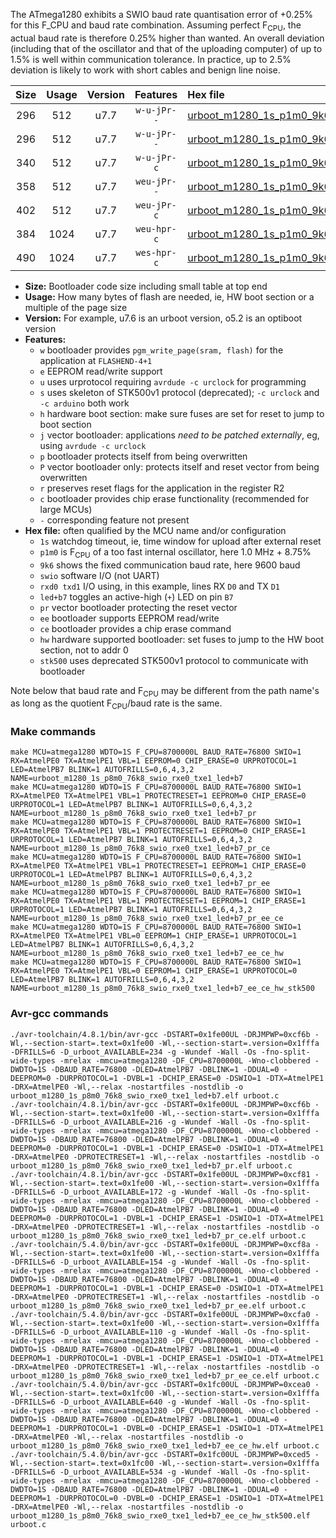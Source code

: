 The ATmega1280 exhibits a SWIO baud rate quantisation error of +0.25% for this F_CPU and baud rate combination. Assuming perfect F<sub>CPU</sub>, the actual baud rate is therefore 0.25% higher than wanted. An overall deviation (including that of the oscillator and that of the uploading computer) of up to 1.5% is well within communication tolerance. In practice, up to 2.5% deviation is likely to work with short cables and benign line noise.

|Size|Usage|Version|Features|Hex file|
|:-:|:-:|:-:|:-:|:--|
|296|512|u7.7|`w-u-jPr--`|[urboot_m1280_1s_p1m0_9k6_swio_rxe0_txe1_led+b7.hex](https://raw.githubusercontent.com/stefanrueger/urboot.hex/main/u7.7/boards/mega1280/atmega1280/watchdog_1_s/internal_oscillator_p%2B8.75%25/%2B1m000000_hz/%2B%2B%2B9k6_baud/uart0_rxe0_txe1/led%2Bb7/urboot_m1280_1s_p1m0_9k6_swio_rxe0_txe1_led%2Bb7.hex)|
|296|512|u7.7|`w-u-jPr--`|[urboot_m1280_1s_p1m0_9k6_swio_rxe0_txe1_led+b7_pr.hex](https://raw.githubusercontent.com/stefanrueger/urboot.hex/main/u7.7/boards/mega1280/atmega1280/watchdog_1_s/internal_oscillator_p%2B8.75%25/%2B1m000000_hz/%2B%2B%2B9k6_baud/uart0_rxe0_txe1/led%2Bb7/urboot_m1280_1s_p1m0_9k6_swio_rxe0_txe1_led%2Bb7_pr.hex)|
|340|512|u7.7|`w-u-jPr-c`|[urboot_m1280_1s_p1m0_9k6_swio_rxe0_txe1_led+b7_pr_ce.hex](https://raw.githubusercontent.com/stefanrueger/urboot.hex/main/u7.7/boards/mega1280/atmega1280/watchdog_1_s/internal_oscillator_p%2B8.75%25/%2B1m000000_hz/%2B%2B%2B9k6_baud/uart0_rxe0_txe1/led%2Bb7/urboot_m1280_1s_p1m0_9k6_swio_rxe0_txe1_led%2Bb7_pr_ce.hex)|
|358|512|u7.7|`weu-jPr--`|[urboot_m1280_1s_p1m0_9k6_swio_rxe0_txe1_led+b7_pr_ee.hex](https://raw.githubusercontent.com/stefanrueger/urboot.hex/main/u7.7/boards/mega1280/atmega1280/watchdog_1_s/internal_oscillator_p%2B8.75%25/%2B1m000000_hz/%2B%2B%2B9k6_baud/uart0_rxe0_txe1/led%2Bb7/urboot_m1280_1s_p1m0_9k6_swio_rxe0_txe1_led%2Bb7_pr_ee.hex)|
|402|512|u7.7|`weu-jPr-c`|[urboot_m1280_1s_p1m0_9k6_swio_rxe0_txe1_led+b7_pr_ee_ce.hex](https://raw.githubusercontent.com/stefanrueger/urboot.hex/main/u7.7/boards/mega1280/atmega1280/watchdog_1_s/internal_oscillator_p%2B8.75%25/%2B1m000000_hz/%2B%2B%2B9k6_baud/uart0_rxe0_txe1/led%2Bb7/urboot_m1280_1s_p1m0_9k6_swio_rxe0_txe1_led%2Bb7_pr_ee_ce.hex)|
|384|1024|u7.7|`weu-hpr-c`|[urboot_m1280_1s_p1m0_9k6_swio_rxe0_txe1_led+b7_ee_ce_hw.hex](https://raw.githubusercontent.com/stefanrueger/urboot.hex/main/u7.7/boards/mega1280/atmega1280/watchdog_1_s/internal_oscillator_p%2B8.75%25/%2B1m000000_hz/%2B%2B%2B9k6_baud/uart0_rxe0_txe1/led%2Bb7/urboot_m1280_1s_p1m0_9k6_swio_rxe0_txe1_led%2Bb7_ee_ce_hw.hex)|
|490|1024|u7.7|`wes-hpr-c`|[urboot_m1280_1s_p1m0_9k6_swio_rxe0_txe1_led+b7_ee_ce_hw_stk500.hex](https://raw.githubusercontent.com/stefanrueger/urboot.hex/main/u7.7/boards/mega1280/atmega1280/watchdog_1_s/internal_oscillator_p%2B8.75%25/%2B1m000000_hz/%2B%2B%2B9k6_baud/uart0_rxe0_txe1/led%2Bb7/urboot_m1280_1s_p1m0_9k6_swio_rxe0_txe1_led%2Bb7_ee_ce_hw_stk500.hex)|

- **Size:** Bootloader code size including small table at top end
- **Usage:** How many bytes of flash are needed, ie, HW boot section or a multiple of the page size
- **Version:** For example, u7.6 is an urboot version, o5.2 is an optiboot version
- **Features:**
  + `w` bootloader provides `pgm_write_page(sram, flash)` for the application at `FLASHEND-4+1`
  + `e` EEPROM read/write support
  + `u` uses urprotocol requiring `avrdude -c urclock` for programming
  + `s` uses skeleton of STK500v1 protocol (deprecated); `-c urclock` and `-c arduino` both work
  + `h` hardware boot section: make sure fuses are set for reset to jump to boot section
  + `j` vector bootloader: applications *need to be patched externally*, eg, using `avrdude -c urclock`
  + `p` bootloader protects itself from being overwritten
  + `P` vector bootloader only: protects itself and reset vector from being overwritten
  + `r` preserves reset flags for the application in the register R2
  + `c` bootloader provides chip erase functionality (recommended for large MCUs)
  + `-` corresponding feature not present
- **Hex file:** often qualified by the MCU name and/or configuration
  + `1s` watchdog timeout, ie, time window for upload after external reset
  + `p1m0` is F<sub>CPU</sub> of a too fast internal oscillator, here 1.0 MHz + 8.75%
  + `9k6` shows the fixed communication baud rate, here 9600 baud
  + `swio` software I/O (not UART)
  + `rxd0 txd1` I/O using, in this example, lines RX `D0` and TX `D1`
  + `led+b7` toggles an active-high (`+`) LED on pin `B7`
  + `pr` vector bootloader protecting the reset vector
  + `ee` bootloader supports EEPROM read/write
  + `ce` bootloader provides a chip erase command
  + `hw` hardware supported bootloader: set fuses to jump to the HW boot section, not to addr 0
  + `stk500` uses deprecated STK500v1 protocol to communicate with bootloader


Note below that baud rate and F<sub>CPU</sub> may be different from the path name's as long as the quotient F<sub>CPU</sub>/baud rate is the same.

### Make commands
```
make MCU=atmega1280 WDTO=1S F_CPU=8700000L BAUD_RATE=76800 SWIO=1 RX=AtmelPE0 TX=AtmelPE1 VBL=1 EEPROM=0 CHIP_ERASE=0 URPROTOCOL=1 LED=AtmelPB7 BLINK=1 AUTOFRILLS=0,6,4,3,2 NAME=urboot_m1280_1s_p8m0_76k8_swio_rxe0_txe1_led+b7
make MCU=atmega1280 WDTO=1S F_CPU=8700000L BAUD_RATE=76800 SWIO=1 RX=AtmelPE0 TX=AtmelPE1 VBL=1 PROTECTRESET=1 EEPROM=0 CHIP_ERASE=0 URPROTOCOL=1 LED=AtmelPB7 BLINK=1 AUTOFRILLS=0,6,4,3,2 NAME=urboot_m1280_1s_p8m0_76k8_swio_rxe0_txe1_led+b7_pr
make MCU=atmega1280 WDTO=1S F_CPU=8700000L BAUD_RATE=76800 SWIO=1 RX=AtmelPE0 TX=AtmelPE1 VBL=1 PROTECTRESET=1 EEPROM=0 CHIP_ERASE=1 URPROTOCOL=1 LED=AtmelPB7 BLINK=1 AUTOFRILLS=0,6,4,3,2 NAME=urboot_m1280_1s_p8m0_76k8_swio_rxe0_txe1_led+b7_pr_ce
make MCU=atmega1280 WDTO=1S F_CPU=8700000L BAUD_RATE=76800 SWIO=1 RX=AtmelPE0 TX=AtmelPE1 VBL=1 PROTECTRESET=1 EEPROM=1 CHIP_ERASE=0 URPROTOCOL=1 LED=AtmelPB7 BLINK=1 AUTOFRILLS=0,6,4,3,2 NAME=urboot_m1280_1s_p8m0_76k8_swio_rxe0_txe1_led+b7_pr_ee
make MCU=atmega1280 WDTO=1S F_CPU=8700000L BAUD_RATE=76800 SWIO=1 RX=AtmelPE0 TX=AtmelPE1 VBL=1 PROTECTRESET=1 EEPROM=1 CHIP_ERASE=1 URPROTOCOL=1 LED=AtmelPB7 BLINK=1 AUTOFRILLS=0,6,4,3,2 NAME=urboot_m1280_1s_p8m0_76k8_swio_rxe0_txe1_led+b7_pr_ee_ce
make MCU=atmega1280 WDTO=1S F_CPU=8700000L BAUD_RATE=76800 SWIO=1 RX=AtmelPE0 TX=AtmelPE1 VBL=0 EEPROM=1 CHIP_ERASE=1 URPROTOCOL=1 LED=AtmelPB7 BLINK=1 AUTOFRILLS=0,6,4,3,2 NAME=urboot_m1280_1s_p8m0_76k8_swio_rxe0_txe1_led+b7_ee_ce_hw
make MCU=atmega1280 WDTO=1S F_CPU=8700000L BAUD_RATE=76800 SWIO=1 RX=AtmelPE0 TX=AtmelPE1 VBL=0 EEPROM=1 CHIP_ERASE=1 URPROTOCOL=0 LED=AtmelPB7 BLINK=1 AUTOFRILLS=0,6,4,3,2 NAME=urboot_m1280_1s_p8m0_76k8_swio_rxe0_txe1_led+b7_ee_ce_hw_stk500
```

### Avr-gcc commands
```
./avr-toolchain/4.8.1/bin/avr-gcc -DSTART=0x1fe00UL -DRJMPWP=0xcf6b -Wl,--section-start=.text=0x1fe00 -Wl,--section-start=.version=0x1fffa -DFRILLS=6 -D_urboot_AVAILABLE=234 -g -Wundef -Wall -Os -fno-split-wide-types -mrelax -mmcu=atmega1280 -DF_CPU=8700000L -Wno-clobbered -DWDTO=1S -DBAUD_RATE=76800 -DLED=AtmelPB7 -DBLINK=1 -DDUAL=0 -DEEPROM=0 -DURPROTOCOL=1 -DVBL=1 -DCHIP_ERASE=0 -DSWIO=1 -DTX=AtmelPE1 -DRX=AtmelPE0 -Wl,--relax -nostartfiles -nostdlib -o urboot_m1280_1s_p8m0_76k8_swio_rxe0_txe1_led+b7.elf urboot.c
./avr-toolchain/4.8.1/bin/avr-gcc -DSTART=0x1fe00UL -DRJMPWP=0xcf6b -Wl,--section-start=.text=0x1fe00 -Wl,--section-start=.version=0x1fffa -DFRILLS=6 -D_urboot_AVAILABLE=216 -g -Wundef -Wall -Os -fno-split-wide-types -mrelax -mmcu=atmega1280 -DF_CPU=8700000L -Wno-clobbered -DWDTO=1S -DBAUD_RATE=76800 -DLED=AtmelPB7 -DBLINK=1 -DDUAL=0 -DEEPROM=0 -DURPROTOCOL=1 -DVBL=1 -DCHIP_ERASE=0 -DSWIO=1 -DTX=AtmelPE1 -DRX=AtmelPE0 -DPROTECTRESET=1 -Wl,--relax -nostartfiles -nostdlib -o urboot_m1280_1s_p8m0_76k8_swio_rxe0_txe1_led+b7_pr.elf urboot.c
./avr-toolchain/4.8.1/bin/avr-gcc -DSTART=0x1fe00UL -DRJMPWP=0xcf81 -Wl,--section-start=.text=0x1fe00 -Wl,--section-start=.version=0x1fffa -DFRILLS=6 -D_urboot_AVAILABLE=172 -g -Wundef -Wall -Os -fno-split-wide-types -mrelax -mmcu=atmega1280 -DF_CPU=8700000L -Wno-clobbered -DWDTO=1S -DBAUD_RATE=76800 -DLED=AtmelPB7 -DBLINK=1 -DDUAL=0 -DEEPROM=0 -DURPROTOCOL=1 -DVBL=1 -DCHIP_ERASE=1 -DSWIO=1 -DTX=AtmelPE1 -DRX=AtmelPE0 -DPROTECTRESET=1 -Wl,--relax -nostartfiles -nostdlib -o urboot_m1280_1s_p8m0_76k8_swio_rxe0_txe1_led+b7_pr_ce.elf urboot.c
./avr-toolchain/5.4.0/bin/avr-gcc -DSTART=0x1fe00UL -DRJMPWP=0xcf8a -Wl,--section-start=.text=0x1fe00 -Wl,--section-start=.version=0x1fffa -DFRILLS=6 -D_urboot_AVAILABLE=154 -g -Wundef -Wall -Os -fno-split-wide-types -mrelax -mmcu=atmega1280 -DF_CPU=8700000L -Wno-clobbered -DWDTO=1S -DBAUD_RATE=76800 -DLED=AtmelPB7 -DBLINK=1 -DDUAL=0 -DEEPROM=1 -DURPROTOCOL=1 -DVBL=1 -DCHIP_ERASE=0 -DSWIO=1 -DTX=AtmelPE1 -DRX=AtmelPE0 -DPROTECTRESET=1 -Wl,--relax -nostartfiles -nostdlib -o urboot_m1280_1s_p8m0_76k8_swio_rxe0_txe1_led+b7_pr_ee.elf urboot.c
./avr-toolchain/5.4.0/bin/avr-gcc -DSTART=0x1fe00UL -DRJMPWP=0xcfa0 -Wl,--section-start=.text=0x1fe00 -Wl,--section-start=.version=0x1fffa -DFRILLS=6 -D_urboot_AVAILABLE=110 -g -Wundef -Wall -Os -fno-split-wide-types -mrelax -mmcu=atmega1280 -DF_CPU=8700000L -Wno-clobbered -DWDTO=1S -DBAUD_RATE=76800 -DLED=AtmelPB7 -DBLINK=1 -DDUAL=0 -DEEPROM=1 -DURPROTOCOL=1 -DVBL=1 -DCHIP_ERASE=1 -DSWIO=1 -DTX=AtmelPE1 -DRX=AtmelPE0 -DPROTECTRESET=1 -Wl,--relax -nostartfiles -nostdlib -o urboot_m1280_1s_p8m0_76k8_swio_rxe0_txe1_led+b7_pr_ee_ce.elf urboot.c
./avr-toolchain/5.4.0/bin/avr-gcc -DSTART=0x1fc00UL -DRJMPWP=0xcea0 -Wl,--section-start=.text=0x1fc00 -Wl,--section-start=.version=0x1fffa -DFRILLS=6 -D_urboot_AVAILABLE=640 -g -Wundef -Wall -Os -fno-split-wide-types -mrelax -mmcu=atmega1280 -DF_CPU=8700000L -Wno-clobbered -DWDTO=1S -DBAUD_RATE=76800 -DLED=AtmelPB7 -DBLINK=1 -DDUAL=0 -DEEPROM=1 -DURPROTOCOL=1 -DVBL=0 -DCHIP_ERASE=1 -DSWIO=1 -DTX=AtmelPE1 -DRX=AtmelPE0 -Wl,--relax -nostartfiles -nostdlib -o urboot_m1280_1s_p8m0_76k8_swio_rxe0_txe1_led+b7_ee_ce_hw.elf urboot.c
./avr-toolchain/5.4.0/bin/avr-gcc -DSTART=0x1fc00UL -DRJMPWP=0xced5 -Wl,--section-start=.text=0x1fc00 -Wl,--section-start=.version=0x1fffa -DFRILLS=6 -D_urboot_AVAILABLE=534 -g -Wundef -Wall -Os -fno-split-wide-types -mrelax -mmcu=atmega1280 -DF_CPU=8700000L -Wno-clobbered -DWDTO=1S -DBAUD_RATE=76800 -DLED=AtmelPB7 -DBLINK=1 -DDUAL=0 -DEEPROM=1 -DURPROTOCOL=0 -DVBL=0 -DCHIP_ERASE=1 -DSWIO=1 -DTX=AtmelPE1 -DRX=AtmelPE0 -Wl,--relax -nostartfiles -nostdlib -o urboot_m1280_1s_p8m0_76k8_swio_rxe0_txe1_led+b7_ee_ce_hw_stk500.elf urboot.c
```

